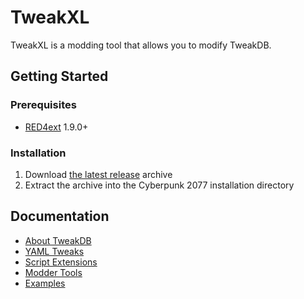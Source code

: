 # TweakXL

TweakXL is a modding tool that allows you to modify TweakDB.

## Getting Started

### Prerequisites

- [RED4ext](https://docs.red4ext.com/getting-started/installing-red4ext) 1.9.0+

### Installation

1. Download [the latest release](https://github.com/psiberx/cp2077-tweak-xl/releases) archive
2. Extract the archive into the Cyberpunk 2077 installation directory

## Documentation

- [About TweakDB](https://github.com/psiberx/cp2077-tweak-xl/wiki/About-TweakDB)
- [YAML Tweaks](https://github.com/psiberx/cp2077-tweak-xl/wiki/YAML-Tweaks)
- [Script Extensions](https://github.com/psiberx/cp2077-tweak-xl/wiki/Script-Extensions)
- [Modder Tools](https://github.com/psiberx/cp2077-tweak-xl/wiki/Modder-Tools)
- [Examples](https://github.com/psiberx/cp2077-tweak-xl/wiki/Examples)
